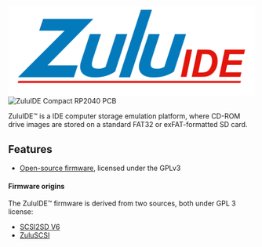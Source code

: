 <img src="assets/img/ZuluIDE-Logo-1280x461.png" alt="ZuluIDE Compact RP2040 PCB">
<img src="assets/img/ZuluIDE-RP2040-Compact-Rev2023d.png" alt="ZuluIDE Compact RP2040 PCB" width="733" height="770">


ZuluIDE™ is a IDE computer storage emulation platform, where CD-ROM drive images are stored on a standard FAT32 or exFAT-formatted SD card.

## Features

* [Open-source firmware](https://github.com/zuluIDE/zuluIDE-firmware), licensed under the GPLv3

#### Firmware origins

The ZuluIDE™ firmware is derived from two sources, both under GPL 3 license:

* [SCSI2SD V6](http://www.codesrc.com/gitweb/index.cgi?p=SCSI2SD-V6.git;a=summary)
* [ZuluSCSI](https://github.com/zuluscsi/ZuluSCSI-firmware)
